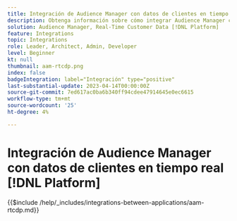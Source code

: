 ```yaml
---
title: Integración de Audience Manager con datos de clientes en tiempo real [!DNL Platform]
description: Obtenga información sobre cómo integrar Audience Manager con datos de clientes en tiempo real [!DNL Platform].
solution: Audience Manager, Real-Time Customer Data [!DNL Platform]
feature: Integrations
topic: Integrations
role: Leader, Architect, Admin, Developer
level: Beginner
kt: null
thumbnail: aam-rtcdp.png
index: false
badgeIntegration: label="Integración" type="positive"
last-substantial-update: 2023-04-14T00:00:00Z
source-git-commit: 7ed617ac0ba6b340ff94cdee47914645e0ec6615
workflow-type: tm+mt
source-wordcount: '25'
ht-degree: 4%

---
```



# Integración de Audience Manager con datos de clientes en tiempo real [!DNL Platform]

{{$include /help/_includes/integrations-between-applications/aam-rtcdp.md}}
